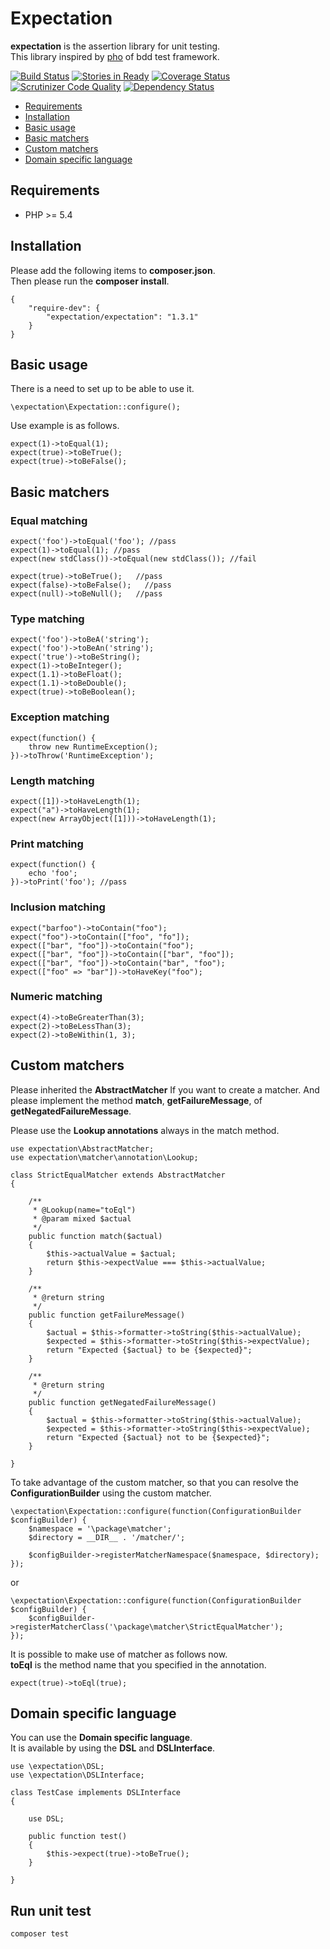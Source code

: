 Expectation
===========

**expectation** is the assertion library for unit testing.  
This library inspired by [pho](https://github.com/danielstjules/pho) of bdd test framework.

[![Build Status](https://travis-ci.org/holyshared/expectation.svg?branch=master)](https://travis-ci.org/holyshared/expectation)
[![Stories in Ready](https://badge.waffle.io/expectation-php/expectation.svg?label=ready&title=Ready)](http://waffle.io/expectation-php/expectation)
[![Coverage Status](https://coveralls.io/repos/holyshared/expectation/badge.png?branch=master)](https://coveralls.io/r/holyshared/expectation?branch=master)
[![Scrutinizer Code Quality](https://scrutinizer-ci.com/g/holyshared/expectation/badges/quality-score.png?b=master)](https://scrutinizer-ci.com/g/holyshared/expectation/?branch=master)
[![Dependency Status](https://www.versioneye.com/user/projects/53fd58fcf4df150ee0000003/badge.svg?style=flat)](https://www.versioneye.com/user/projects/53fd58fcf4df150ee0000003)

* [Requirements](#requirements)
* [Installation](#installation)
* [Basic usage](#basic-usage)
* [Basic matchers](#basic-matchers)
* [Custom matchers](#custom-matchers)
* [Domain specific language](#domain-specific-language)


Requirements
---------------------------
* PHP >= 5.4


Installation
---------------------------

Please add the following items to **composer.json**.  
Then please run the **composer install**.

    {
        "require-dev": {
            "expectation/expectation": "1.3.1"
        }
    }

Basic usage
---------------------------

There is a need to set up to be able to use it.

	\expectation\Expectation::configure();

Use example is as follows.

	expect(1)->toEqual(1);
	expect(true)->toBeTrue();
	expect(true)->toBeFalse();

Basic matchers
---------------------------

### Equal matching

    expect('foo')->toEqual('foo'); //pass
    expect(1)->toEqual(1); //pass
    expect(new stdClass())->toEqual(new stdClass()); //fail

    expect(true)->toBeTrue();   //pass
    expect(false)->toBeFalse();   //pass
    expect(null)->toBeNull();   //pass

### Type matching

    expect('foo')->toBeA('string');
    expect('foo')->toBeAn('string');
    expect('true')->toBeString();
    expect(1)->toBeInteger();
    expect(1.1)->toBeFloat();
    expect(1.1)->toBeDouble();
    expect(true)->toBeBoolean();

### Exception matching

    expect(function() {
	    throw new RuntimeException();
    })->toThrow('RuntimeException');

### Length matching

    expect([1])->toHaveLength(1);
    expect("a")->toHaveLength(1);
    expect(new ArrayObject([1]))->toHaveLength(1);

### Print matching

    expect(function() {
	    echo 'foo';
    })->toPrint('foo'); //pass

### Inclusion matching

	expect("barfoo")->toContain("foo");
	expect("foo")->toContain(["foo", "fo"]);
	expect(["bar", "foo"])->toContain("foo");
	expect(["bar", "foo"])->toContain(["bar", "foo"]);
	expect(["bar", "foo"])->toContain("bar", "foo");
	expect(["foo" => "bar"])->toHaveKey("foo");

### Numeric matching

	expect(4)->toBeGreaterThan(3);
	expect(2)->toBeLessThan(3);
	expect(2)->toBeWithin(1, 3);


Custom matchers
---------------------------

Please inherited the **AbstractMatcher** If you want to create a matcher.
And please implement the method **match**, **getFailureMessage**, of **getNegatedFailureMessage**.

Please use the **Lookup annotations** always in the match method.

	use expectation\AbstractMatcher;
	use expectation\matcher\annotation\Lookup;

	class StrictEqualMatcher extends AbstractMatcher
	{

    	/**
	     * @Lookup(name="toEql")
	     * @param mixed $actual
	     */
	    public function match($actual)
	    {
	        $this->actualValue = $actual;
	        return $this->expectValue === $this->actualValue;
	    }

	    /**
	     * @return string
	     */
	    public function getFailureMessage()
	    {
	        $actual = $this->formatter->toString($this->actualValue);
	        $expected = $this->formatter->toString($this->expectValue);
	        return "Expected {$actual} to be {$expected}";
	    }

	    /**
	     * @return string
	     */
	    public function getNegatedFailureMessage()
	    {
	        $actual = $this->formatter->toString($this->actualValue);
	        $expected = $this->formatter->toString($this->expectValue);
	        return "Expected {$actual} not to be {$expected}";
	    }

	}

To take advantage of the custom matcher, so that you can resolve the **ConfigurationBuilder** using the custom matcher.

	\expectation\Expectation::configure(function(ConfigurationBuilder $configBuilder) {
		$namespace = '\package\matcher';
		$directory = __DIR__ . '/matcher/';

		$configBuilder->registerMatcherNamespace($namespace, $directory);
	});

or

	\expectation\Expectation::configure(function(ConfigurationBuilder $configBuilder) {
		$configBuilder->registerMatcherClass('\package\matcher\StrictEqualMatcher');
	});

It is possible to make use of matcher as follows now.  
**toEql** is the method name that you specified in the annotation.

	expect(true)->toEql(true);


Domain specific language
---------------------------

You can use the **Domain specific language**.  
It is available by using the **DSL** and **DSLInterface**.

	use \expectation\DSL;
	use \expectation\DSLInterface;

	class TestCase implements DSLInterface
	{

		use DSL;

		public function test()
		{
			$this->expect(true)->toBeTrue();
		}

	}

Run unit test
---------------------------

	composer test
